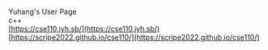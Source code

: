 Yuhang's User Page  
c++  
[https://cse110.jyh.sb/](https://cse110.jyh.sb/)  
[https://scripe2022.github.io/cse110/](https://scripe2022.github.io/cse110/)